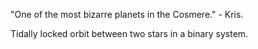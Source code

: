 "One of the most bizarre planets in the Cosmere." - Kris.

Tidally locked orbit between two stars in a binary system.


